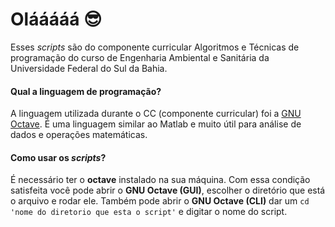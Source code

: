 # Olááááá :sunglasses:
Esses *scripts* são do componente curricular Algoritmos e Técnicas de programação do curso de Engenharia Ambiental e Sanitária da Universidade Federal do Sul da Bahia. 

#### Qual a linguagem de programação?
A linguagem utilizada durante o CC (componente curricular) foi a [GNU Octave](https://www.gnu.org/software/octave/index). É uma linguagem similar ao Matlab e muito útil para análise de dados e operações matemáticas.

#### Como usar os *scripts*?
É necessário ter o **octave** instalado na sua máquina. Com essa condição satisfeita você pode abrir o **GNU Octave (GUI)**, escolher o diretório que está o arquivo e rodar ele. Também pode abrir o **GNU Octave (CLI)** dar um `cd 'nome do diretorio que esta o script'` e digitar o nome do script.
